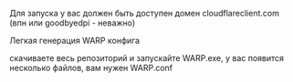 Для запуска у вас должен быть доступен домен cloudflareclient.com (впн или goodbyedpi - неважно)

Легкая генерация WARP конфига

скачиваете весь репозиторий и запускайте WARP.exe, у вас появится несколько файлов, вам нужен WARP.conf
